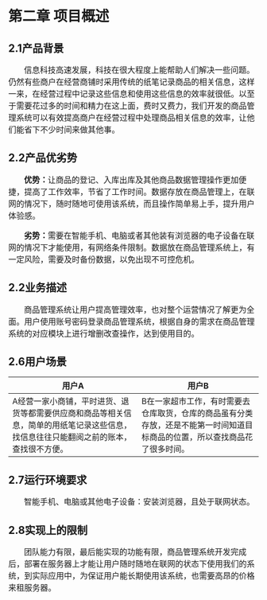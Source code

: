 

# 第二章 项目概述


## 2.1产品背景
<p style="font-size:16px;">&nbsp;&nbsp;&nbsp;&nbsp;&nbsp;&nbsp;&nbsp;信息科技高速发展，科技在很大程度上能帮助人们解决一些问题。仍然有些商户在经营商铺时采用传统的纸笔记录商品的相关信息，这样一来，在经营过程中记录这些信息和使用这些信息的效率就很低。以至于需要花过多的时间和精力在这上面，费时又费力，我们开发的商品管理系统可以有效提高商户在经营过程中处理商品相关信息的效率，让他们能省下不少时间来做其他事。</p>

## 2.2产品优劣势
<p style="font-size:16px;">&nbsp;&nbsp;&nbsp;&nbsp;&nbsp;&nbsp;&nbsp;<b>优势：</b>让商品的登记、入库出库及其他商品数据管理操作更加便捷，提高了工作效率，节省了工作时间。数据存放在商品管理上，在联网的情况下，随时随地可使用该系统，而且操作简单易上手，提升用户体验感。</p>
<p style="font-size:16px;">&nbsp;&nbsp;&nbsp;&nbsp;&nbsp;&nbsp;&nbsp;<b>劣势：</b>需要在智能手机、电脑或者其他装有浏览器的电子设备在联网的情况下才能使用，有网络条件限制。数据放在商品管理系统上，有一定风险，需要及时备份数据，以免出现不可控危机。</p>

## 2.2业务描述
<p style="font-size:16px;">&nbsp;&nbsp;&nbsp;&nbsp;&nbsp;&nbsp;&nbsp;商品管理系统让用户提高管理效率，也对整个运营情况了解更为全面。用户使用账号密码登录商品管理系统，根据自身的需求在商品管理系统的对应模块上进行增删改查操作，达到使用目的。</p>

## 2.6用户场景

|用户A|用户B|
| -------- | -------- |
| A经营一家小商铺，平时进货、退货等都需要供应商和商品等相关信息，简单的用纸笔记录这些信息，找信息往往只能翻阅之前的账本，查找很不方便。   | B在一家超市工作，有时需要去仓库取货，仓库的商品虽有分类存放，还是不能第一时间知道目标商品的位置，所以查找商品花了很多时间。 | 

## 2.7运行环境要求
<p style="font-size:16px;">&nbsp;&nbsp;&nbsp;&nbsp;&nbsp;&nbsp;&nbsp;智能手机、电脑或其他电子设备：安装浏览器，且处于联网状态。</p>

## 2.8实现上的限制

<p style="font-size:16px;">&nbsp;&nbsp;&nbsp;&nbsp;&nbsp;&nbsp;&nbsp;团队能力有限，最后能实现的功能有限，商品管理系统开发完成后，部署在服务器上才能让用户随时随地在联网的状态下使用我们的系统，到实际应用中，为保证用户能长期使用该系统，也需要高昂的价格来租服务器。</p>



